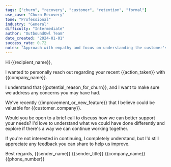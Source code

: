 ```yaml
---
tags: ["churn", "recovery", "customer", "retention", "formal"]
use_case: "Churn Recovery"
tone: "Professional"
industry: "General"
difficulty: "Intermediate"
author: "OutboundOwl Team"
date_created: "2024-01-01"
success_rate: 0.72
notes: "Approach with empathy and focus on understanding the customer's needs"
---
```


Hi {{recipient_name}},

I wanted to personally reach out regarding your recent {{action_taken}} with {{company_name}}.

I understand that {{potential_reason_for_churn}}, and I want to make sure we address any concerns you may have had.

We've recently {{improvement_or_new_feature}} that I believe could be valuable for {{customer_company}}.

Would you be open to a brief call to discuss how we can better support your needs? I'd love to understand what we could have done differently and explore if there's a way we can continue working together.

If you're not interested in continuing, I completely understand, but I'd still appreciate any feedback you can share to help us improve.

Best regards,
{{sender_name}}
{{sender_title}}
{{company_name}}
{{phone_number}} 